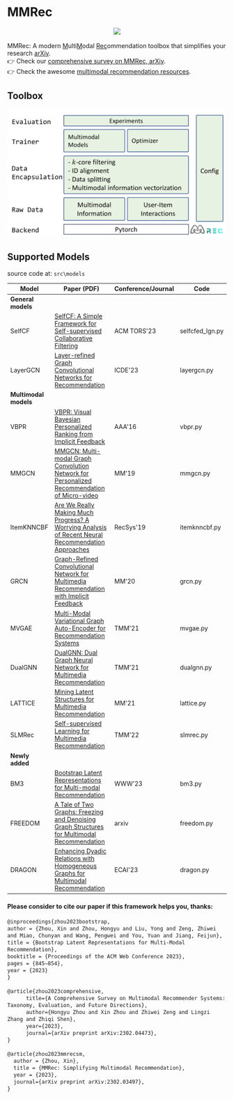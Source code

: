 # $\text{MMRec}$

<div align="center">
  <a href="https://github.com/enoche/MultimodalRecSys"><img width="300px" height="auto" src="https://github.com/enoche/MMRec/blob/master/images/logo.png"></a>
</div>


$\text{MMRec}$: A modern <ins>M</ins>ulti<ins>M</ins>odal <ins>Rec</ins>ommendation toolbox that simplifies your research [arXiv](https://arxiv.org/abs/2302.03497).  
:point_right: Check our [comprehensive survey on MMRec, arXiv](https://arxiv.org/abs/2302.04473).   
:point_right: Check the awesome [multimodal recommendation resources](https://github.com/enoche/MultimodalRecSys).  

## Toolbox
<p>
<img src="./images/MMRec.png" width="500">
</p>

## Supported Models
source code at: `src\models`

| **Model**       | **Paper (PDF)**                                                                                             | **Conference/Journal** | **Code**    |
|------------------|--------------------------------------------------------------------------------------------------------|------------------------|-------------|
| **General models**  |                                                                                                        |                        |             |
| SelfCF              | [SelfCF: A Simple Framework for Self-supervised Collaborative Filtering](https://arxiv.org/pdf/2107.03019.pdf)                                 | ACM TORS'23                  | selfcfed_lgn.py  |
| LayerGCN            | [Layer-refined Graph Convolutional Networks for Recommendation](https://arxiv.org/pdf/2207.11088.pdf)                                          | ICDE'23                | layergcn.py  |
| **Multimodal models**  |                                                                                                        |                        |             |
| VBPR              | [VBPR: Visual Bayesian Personalized Ranking from Implicit Feedback](https://arxiv.org/pdf/1510.01784.pdf)                                              | AAA'16                 | vbpr.py      |
| MMGCN             | [MMGCN: Multi-modal Graph Convolution Network for Personalized Recommendation of Micro-video](https://staff.ustc.edu.cn/~hexn/papers/mm19-MMGCN.pdf)               | MM'19              | mmgcn.py  |
| ItemKNNCBF             | [Are We Really Making Much Progress? A Worrying Analysis of Recent Neural Recommendation Approaches](https://arxiv.org/pdf/1907.06902.pdf)               | RecSys'19              | itemknncbf.py  |
| GRCN              | [Graph-Refined Convolutional Network for Multimedia Recommendation with Implicit Feedback](https://arxiv.org/pdf/2111.02036.pdf)            | MM'20      | grcn.py    |
| MVGAE             | [Multi-Modal Variational Graph Auto-Encoder for Recommendation Systems](https://ieeexplore.ieee.org/abstract/document/9535249)              | TMM'21     | mvgae.py   |
| DualGNN           | [DualGNN: Dual Graph Neural Network for Multimedia Recommendation](https://ieeexplore.ieee.org/abstract/document/9662655)                   | TMM'21     | dualgnn.py   |
| LATTICE           | [Mining Latent Structures for Multimedia Recommendation](https://arxiv.org/pdf/2104.09036.pdf)                                               | MM'21               | lattice.py  |
| SLMRec            | [Self-supervised Learning for Multimedia Recommendation](https://ieeexplore.ieee.org/document/9811387) |  TMM'22         |                  slmrec.py |
| **Newly added**  |                                                                                                        |                        |             |
| BM3         | [Bootstrap Latent Representations for Multi-modal Recommendation](https://arxiv.org/pdf/2207.05969.pdf)                                          | WWW'23                 | bm3.py |
| FREEDOM | [A Tale of Two Graphs: Freezing and Denoising Graph Structures for Multimodal Recommendation](https://arxiv.org/pdf/2211.06924.pdf)                                 | arxiv                  | freedom.py  |
| DRAGON  | [Enhancing Dyadic Relations with Homogeneous Graphs for Multimodal Recommendation](https://arxiv.org/pdf/2301.12097.pdf)                                 | ECAI'23                  | dragon.py  |


#### Please consider to cite our paper if this framework helps you, thanks:
```
@inproceedings{zhou2023bootstrap,
author = {Zhou, Xin and Zhou, Hongyu and Liu, Yong and Zeng, Zhiwei and Miao, Chunyan and Wang, Pengwei and You, Yuan and Jiang, Feijun},
title = {Bootstrap Latent Representations for Multi-Modal Recommendation},
booktitle = {Proceedings of the ACM Web Conference 2023},
pages = {845–854},
year = {2023}
}

@article{zhou2023comprehensive,
      title={A Comprehensive Survey on Multimodal Recommender Systems: Taxonomy, Evaluation, and Future Directions}, 
      author={Hongyu Zhou and Xin Zhou and Zhiwei Zeng and Lingzi Zhang and Zhiqi Shen},
      year={2023},
      journal={arXiv preprint arXiv:2302.04473},
}

@article{zhou2023mmrecsm,
  author = {Zhou, Xin},
  title = {MMRec: Simplifying Multimodal Recommendation},
  year = {2023},
  journal={arXiv preprint arXiv:2302.03497},
}
```
